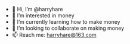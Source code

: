 - 👋 Hi, I’m @harryhare
- 👀 I’m interested in money
- 🌱 I’m currently learning how to make money
- 💞️ I’m looking to collaborate on making money
- 📫 Reach me: harryhare@163.com

<!---
harryhare/harryhare is a ✨ special ✨ repository because its `README.md` (this file) appears on your GitHub profile.
You can click the Preview link to take a look at your changes.
--->
